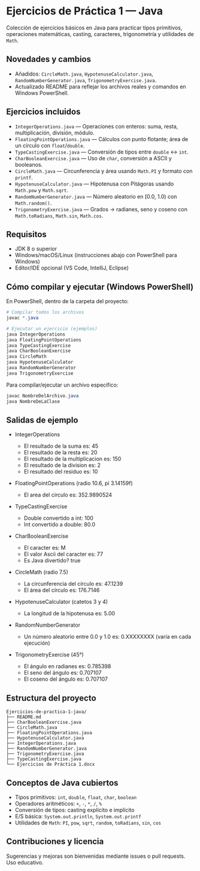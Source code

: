 # Ejercicios de Práctica 1 — Java

Colección de ejercicios básicos en Java para practicar tipos primitivos, operaciones matemáticas, casting, caracteres, trigonometría y utilidades de `Math`.

## Novedades y cambios

- Añadidos: `CircleMath.java`, `HypotenuseCalculator.java`, `RandomNumberGenerator.java`, `TrigonometryExercise.java`.
- Actualizado README para reflejar los archivos reales y comandos en Windows PowerShell.

## Ejercicios incluidos

- `IntegerOperations.java` — Operaciones con enteros: suma, resta, multiplicación, división, módulo.
- `FloatingPointOperations.java` — Cálculos con punto flotante; área de un círculo con `float`/`double`.
- `TypeCastingExercise.java` — Conversión de tipos entre `double` ↔ `int`.
- `CharBooleanExercise.java` — Uso de `char`, conversión a ASCII y booleanos.
- `CircleMath.java` — Circunferencia y área usando `Math.PI` y formato con `printf`.
- `HypotenuseCalculator.java` — Hipotenusa con Pitágoras usando `Math.pow` y `Math.sqrt`.
- `RandomNumberGenerator.java` — Número aleatorio en [0.0, 1.0) con `Math.random()`.
- `TrigonometryExercise.java` — Grados → radianes, seno y coseno con `Math.toRadians`, `Math.sin`, `Math.cos`.

## Requisitos

- JDK 8 o superior
- Windows/macOS/Linux (instrucciones abajo con PowerShell para Windows)
- Editor/IDE opcional (VS Code, IntelliJ, Eclipse)

## Cómo compilar y ejecutar (Windows PowerShell)

En PowerShell, dentro de la carpeta del proyecto:

```powershell
# Compilar todos los archivos
javac *.java

# Ejecutar un ejercicio (ejemplos)
java IntegerOperations
java FloatingPointOperations
java TypeCastingExercise
java CharBooleanExercise
java CircleMath
java HypotenuseCalculator
java RandomNumberGenerator
java TrigonometryExercise
```

Para compilar/ejecutar un archivo específico:

```powershell
javac NombreDelArchivo.java
java NombreDeLaClase
```

## Salidas de ejemplo

- IntegerOperations
	- El resultado de la suma es: 45
	- El resultado de la resta es: 20
	- El resultado de la multiplicacion es: 150
	- El resultado de la division es: 2
	- El resultado del residuo es: 10

- FloatingPointOperations (radio 10.6, pi 3.14159f)
	- El area del circulo es: 352.9890524

- TypeCastingExercise
	- Double convertido a int: 100
	- Int convertido a double: 80.0

- CharBooleanExercise
	- El caracter es: M
	- El valor Ascii del caracter es: 77
	- Es Java divertido? true

- CircleMath (radio 7.5)
	- La circunferencia del círculo es: 47.1239
	- El área del círculo es: 176.7146

- HypotenuseCalculator (catetos 3 y 4)
	- La longitud de la hipotenusa es: 5.00

- RandomNumberGenerator
	- Un número aleatorio entre 0.0 y 1.0 es: 0.XXXXXXXX (varía en cada ejecución)

- TrigonometryExercise (45°)
	- El ángulo en radianes es: 0.785398
	- El seno del ángulo es: 0.707107
	- El coseno del ángulo es: 0.707107

## Estructura del proyecto

```
Ejercicios-de-practica-1-java/
├── README.md
├── CharBooleanExercise.java
├── CircleMath.java
├── FloatingPointOperations.java
├── HypotenuseCalculator.java
├── IntegerOperations.java
├── RandomNumberGenerator.java
├── TrigonometryExercise.java
├── TypeCastingExercise.java
└── Ejercicios de Práctica 1.docx
```

## Conceptos de Java cubiertos

- Tipos primitivos: `int`, `double`, `float`, `char`, `boolean`
- Operadores aritméticos: `+`, `-`, `*`, `/`, `%`
- Conversión de tipos: casting explícito e implícito
- E/S básica: `System.out.println`, `System.out.printf`
- Utilidades de `Math`: `PI`, `pow`, `sqrt`, `random`, `toRadians`, `sin`, `cos`

## Contribuciones y licencia

Sugerencias y mejoras son bienvenidas mediante issues o pull requests.
Uso educativo.